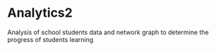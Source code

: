 # Analytics2
Analysis of school students data and network graph to determine the progress of students learning
